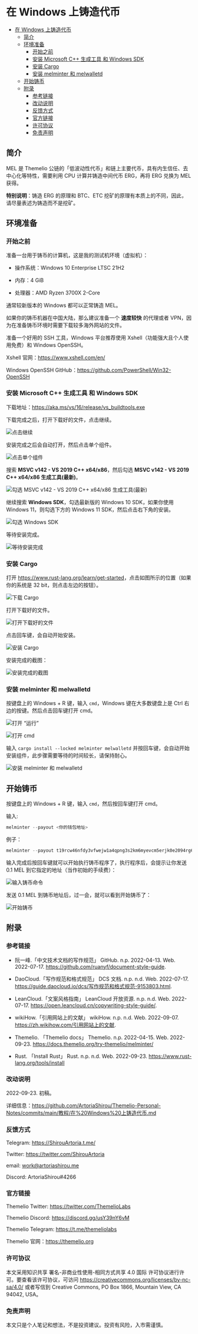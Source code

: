 # 在 Windows 上铸造代币

- [在 Windows 上铸造代币](#在-windows-上铸造代币)
  - [简介](#简介)
  - [环境准备](#环境准备)
    - [开始之前](#开始之前)
    - [安装 Microsoft C++ 生成工具 和 Windows SDK](#安装-microsoft-c-生成工具-和-windows-sdk)
    - [安装 Cargo](#安装-cargo)
    - [安装 melminter 和 melwalletd](#安装-melminter-和-melwalletd)
  - [开始铸币](#开始铸币)
  - [附录](#附录)
    - [参考链接](#参考链接)
    - [改动说明](#改动说明)
    - [反馈方式](#反馈方式)
    - [官方链接](#官方链接)
    - [许可协议](#许可协议)
    - [免责声明](#免责声明)

## 简介

MEL 是 Themelio 公链的「低波动性代币」和链上主要代币，具有内生信任、去中心化等特性，需要利用 CPU 计算并铸造中间代币 ERG，再将 ERG 兑换为 MEL 获得。

**特别说明**：铸造 ERG 的原理和 BTC、ETC 挖矿的原理有本质上的不同，因此，请尽量表述为铸造而不是挖矿。

## 环境准备

### 开始之前

准备一台用于铸币的计算机，这是我的测试机环境（虚拟机）：

- 操作系统：Windows 10 Enterprise LTSC 21H2

- 内存：4 GiB

- 处理器：AMD Ryzen 3700X 2-Core

通常较新版本的 Windows 都可以正常铸造 MEL。

如果你的铸币机器在中国大陆，那么建议准备一个 **速度较快** 的代理或者 VPN，因为在准备铸币环境时需要下载较多海外网站的文件。

准备一个好用的 SSH 工具，Windows 平台推荐使用 Xshell（功能强大且个人使用免费）和 Windows OpenSSH。

Xshell 官网：<https://www.xshell.com/en/>

Windows OpenSSH GitHub：<https://github.com/PowerShell/Win32-OpenSSH>

### 安装 Microsoft C++ 生成工具 和 Windows SDK

下载地址：<https://aka.ms/vs/16/release/vs_buildtools.exe>

下载完成之后，打开下载好的文件，点击继续。

![点击继续](%E5%9C%A8%20Windows%20%E4%B8%8A%E9%93%B8%E9%80%A0%E4%BB%A3%E5%B8%81/converted/install-build-tools-and-windows-sdk-1.webp)

安装完成之后会自动打开，然后点击单个组件。

![点击单个组件](%E5%9C%A8%20Windows%20%E4%B8%8A%E9%93%B8%E9%80%A0%E4%BB%A3%E5%B8%81/converted/install-build-tools-and-windows-sdk-2.webp)

搜索 **MSVC v142 - VS 2019 C++ x64/x86**，然后勾选 **MSVC v142 - VS 2019 C++ x64/x86 生成工具(最新)**。

![勾选 MSVC v142 - VS 2019 C++ x64/x86 生成工具(最新)](%E5%9C%A8%20Windows%20%E4%B8%8A%E9%93%B8%E9%80%A0%E4%BB%A3%E5%B8%81/converted/install-build-tools-and-windows-sdk-3.webp)

继续搜索 **Windows SDK**，勾选最新版的 Windows 10 SDK，如果你使用 Windows 11，则勾选下方的 Windows 11 SDK，然后点击右下角的安装。

![勾选 Windows SDK](%E5%9C%A8%20Windows%20%E4%B8%8A%E9%93%B8%E9%80%A0%E4%BB%A3%E5%B8%81/converted/install-build-tools-and-windows-sdk-4.webp)

等待安装完成。

![等待安装完成](%E5%9C%A8%20Windows%20%E4%B8%8A%E9%93%B8%E9%80%A0%E4%BB%A3%E5%B8%81/converted/install-build-tools-and-windows-sdk-5.webp)

### 安装 Cargo

打开 <https://www.rust-lang.org/learn/get-started>，点击如图所示的位置（如果你的系统是 32 bit，则点击左边的按钮）。

![下载 Cargo](%E5%9C%A8%20Windows%20%E4%B8%8A%E9%93%B8%E9%80%A0%E4%BB%A3%E5%B8%81/converted/install-cargo-1.webp)

打开下载好的文件。

![打开下载好的文件](%E5%9C%A8%20Windows%20%E4%B8%8A%E9%93%B8%E9%80%A0%E4%BB%A3%E5%B8%81/converted/install-cargo-2.webp)

点击回车键，会自动开始安装。

![安装 Cargo](%E5%9C%A8%20Windows%20%E4%B8%8A%E9%93%B8%E9%80%A0%E4%BB%A3%E5%B8%81/converted/install-cargo-3.webp)

安装完成的截图：

![安装完成的截图](%E5%9C%A8%20Windows%20%E4%B8%8A%E9%93%B8%E9%80%A0%E4%BB%A3%E5%B8%81/converted/install-cargo-4.webp)

### 安装 melminter 和 melwalletd

按键盘上的 Windows + R 键，输入 `cmd`，Windows 键在大多数键盘上是 Ctrl 右边的按键。然后点击回车键打开 cmd。

![打开 “运行”](%E5%9C%A8%20Windows%20%E4%B8%8A%E9%93%B8%E9%80%A0%E4%BB%A3%E5%B8%81/converted/install-melminter-and-melwalletd-1.webp)

![打开 cmd](%E5%9C%A8%20Windows%20%E4%B8%8A%E9%93%B8%E9%80%A0%E4%BB%A3%E5%B8%81/converted/install-melminter-and-melwalletd-2.webp)

输入 `cargo install --locked melminter melwalletd` 并按回车键，会自动开始安装组件，此步骤需要等待的时间较长，请保持耐心。

![安装 melminter 和 melwalletd](%E5%9C%A8%20Windows%20%E4%B8%8A%E9%93%B8%E9%80%A0%E4%BB%A3%E5%B8%81/converted/install-melminter-and-melwalletd-3.webp)

## 开始铸币

按键盘上的 Windows + R 键，输入 `cmd`，然后按回车键打开 cmd。

输入:

```powershell
melminter --payout <你的钱包地址>
```

例子：

```powershell
melminter --payout t19rcw46nfdy3vfwejw1a4qpng3s2km6myevcm5erjk0e2094rg640
```

输入完成后按回车键就可以开始执行铸币程序了，执行程序后，会提示让你发送 0.1 MEL 到它指定的地址（当作初始的手续费）：

![输入铸币命令](%E5%9C%A8%20Windows%20%E4%B8%8A%E9%93%B8%E9%80%A0%E4%BB%A3%E5%B8%81/converted/mint-1.webp)

发送 0.1 MEL 到铸币地址后，过一会，就可以看到开始铸币了：

![开始铸币](%E5%9C%A8%20Windows%20%E4%B8%8A%E9%93%B8%E9%80%A0%E4%BB%A3%E5%B8%81/converted/mint-4.webp)

## 附录

### 参考链接

- 阮一峰.「中文技术文档的写作规范」 GitHub. n.p. 2022-04-13. Web. 2022-07-17. <https://github.com/ruanyf/document-style-guide>.

- DaoCloud.「写作规范和格式规范」 DCS 文档. n.p. n.d. Web. 2022-07-17. <https://guide.daocloud.io/dcs/写作规范和格式规范-9153803.html>.

- LeanCloud.「文案风格指南」 LeanCloud 开放资源. n.p. n.d. Web. 2022-07-17. <https://open.leancloud.cn/copywriting-style-guide/>.

- wikiHow.「引用网站上的文献」 wikiHow. n.p. n.d. Web. 2022-09-07. <https://zh.wikihow.com/引用网站上的文献>.

- Themelio. 「Themelio docs」 Themelio. n.p. 2022-04-15. Web. 2022-09-23. <https://docs.themelio.org/try-themelio/melminter/>

- Rust. 「Install Rust」 Rust. n.p. n.d. Web. 2022-09-23. <https://www.rust-lang.org/tools/install>

### 改动说明

2022-09-23. 初稿。

详细信息：<https://github.com/ArtoriaShirou/Themelio-Personal-Notes/commits/main/教程/在%20Windows%20上铸造代币.md>

### 反馈方式

Telegram: <https://ShirouArtoria.t.me/>

Twitter: <https://twitter.com/ShirouArtoria>

email: <work@artoriashirou.me>

Discord: ArtoriaShirou#4266

### 官方链接

Themelio Twitter: <https://twitter.com/ThemelioLabs>

Themelio Discord: <https://discord.gg/usY39nY6vM>

Themelio Telegram: <https://t.me/themeliolabs>

Themelio 官网：<https://themelio.org>

### 许可协议

本文采用知识共享 署名-非商业性使用-相同方式共享 4.0 国际 许可协议进行许可。要查看该许可协议，可访问 <https://creativecommons.org/licenses/by-nc-sa/4.0/> 或者写信到 Creative Commons, PO Box 1866, Mountain View, CA 94042, USA。

### 免责声明

本文只是个人笔记和想法，不是投资建议。投资有风险，入市需谨慎。
